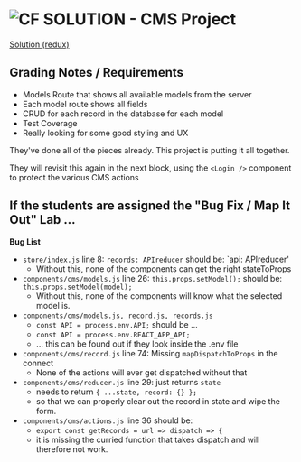 ![CF](http://i.imgur.com/7v5ASc8.png) SOLUTION - CMS Project
============================================================

[Solution (redux)](https://codesandbox.io/s/qkl37kjvlj)


## Grading Notes / Requirements

* Models Route that shows all available models from the server 
* Each model route shows all fields
* CRUD for each record in the database for each model
* Test Coverage
* Really looking for some good styling and UX

They've done all of the pieces already. This project is putting it all together.

They will revisit this again in the next block, using the `<Login />` component to protect the various CMS actions


## If the students are assigned the "Bug Fix / Map It Out" Lab ...

**Bug List**

* `store/index.js` line 8: `records: APIreducer` should be: `api: APIreducer'
  * Without this, none of the components can get the right stateToProps
* `components/cms/models.js` line 26: `this.props.setModel();` should be: `this.props.setModel(model);`
  * Without this, none of the components will know what the selected model is.
* `components/cms/models.js, record.js, records.js`
  * `const API = process.env.API;` should be ... 
  * `const API = process.env.REACT_APP_API;`
  * ... this can be found out if they look inside the .env file
* `components/cms/record.js` line 74: Missing `mapDispatchToProps` in the connect
  * None of the actions will ever get dispatched without that
* `components/cms/reducer.js` line 29: just returns `state`
  * needs to return `{ ...state, record: {} };` 
  * so that we can properly clear out the record in state and wipe the form.
* `components/cms/actions.js` line 36 should be:
  * `export const getRecords = url => dispatch => {`
  * it is missing the curried function that takes dispatch and will therefore not work.

